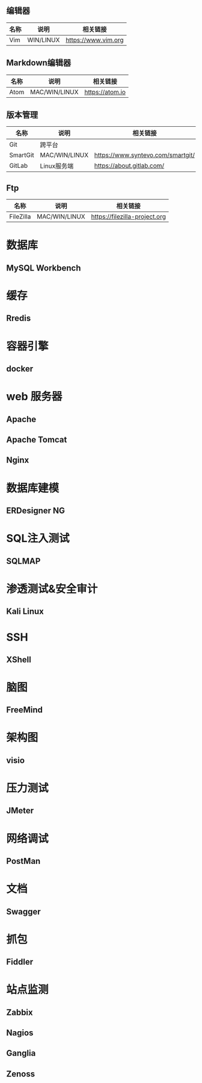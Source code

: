 ## 编辑器

| 名称 | 说明 | 相关链接 |
| --- | --- | --- |
| Vim | WIN/LINUX | https://www.vim.org |

## Markdown编辑器

| 名称 | 说明 | 相关链接 |
| --- | --- | --- |
| Atom |  MAC/WIN/LINUX | https://atom.io |


## 版本管理

| 名称 | 说明 | 相关链接 |
| --- | --- | --- |
| Git| 跨平台 |  |
| SmartGit | MAC/WIN/LINUX | https://www.syntevo.com/smartgit/ |
| GitLab | Linux服务端 | https://about.gitlab.com/ |

## Ftp

| 名称 | 说明 | 相关链接 |
| --- | --- | --- |
| FileZilla |  MAC/WIN/LINUX | https://filezilla-project.org |

# 数据库
## MySQL Workbench

# 缓存
## Rredis

# 容器引擎
## docker

# web 服务器
## Apache
## Apache Tomcat
## Nginx

# 数据库建模
## ERDesigner NG

# SQL注入测试
## SQLMAP

# 渗透测试&安全审计
## Kali Linux

# SSH
## XShell

# 脑图
## FreeMind

# 架构图
## visio

# 压力测试
## JMeter

# 网络调试
## PostMan

# 文档
## Swagger

# 抓包
## Fiddler

# 站点监测
## Zabbix
## Nagios
## Ganglia
## Zenoss
